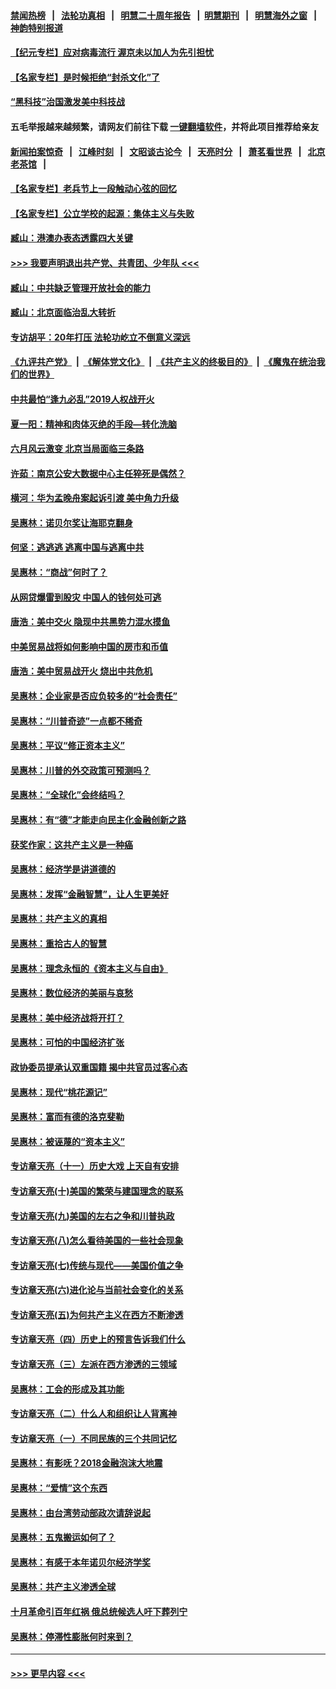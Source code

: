 #### [禁闻热榜](热点新闻.md?=0)  &nbsp;&nbsp;|&nbsp;&nbsp; [法轮功真相](https://github.com/gfw-breaker/truth/blob/master/README.md?=0) &nbsp;&nbsp;|&nbsp;&nbsp; [明慧二十周年报告](https://github.com/gfw-breaker/mh-reports/blob/master/README.md?=0) &nbsp;&nbsp;|&nbsp;&nbsp;[明慧期刊](https://github.com/gfw-breaker/mh-qikan) &nbsp;&nbsp;|&nbsp;&nbsp; [明慧海外之窗](https://github.com/gfw-breaker/mh-news/blob/master/README.md?=0) &nbsp;&nbsp;|&nbsp;&nbsp; [神韵特别报道](https://github.com/gfw-breaker/mh-news/blob/master/shenyun.md?=0)
#### [【纪元专栏】应对病毒流行 渥京未以加人为先引担忧](../pages/nsc423/n11875714.md?t=03080631) 
#### [【名家专栏】是时候拒绝“封杀文化”了](../pages/nsc423/n11814093.md?t=03080631) 
#### [“黑科技”治国激发美中科技战](../pages/nsc423/n11638056.md?t=03080631) 
#### 五毛举报越来越频繁，请网友们前往下载 [一键翻墙软件](https://github.com/gfw-breaker/ssr-accounts)，并将此项目推荐给亲友
#### [新闻拍案惊奇](https://github.com/gfw-breaker/banned-news/blob/master/pages/link4.md) &nbsp;&nbsp;|&nbsp;&nbsp; [江峰时刻](https://github.com/gfw-breaker/banned-news/blob/master/pages/link4.md) &nbsp;&nbsp;|&nbsp;&nbsp; [文昭谈古论今](https://github.com/gfw-breaker/banned-news/blob/master/pages/link4.md) &nbsp;&nbsp;|&nbsp;&nbsp; [天亮时分](https://github.com/gfw-breaker/banned-news/blob/master/pages/link4.md) &nbsp;&nbsp;|&nbsp;&nbsp; [萧茗看世界](https://github.com/gfw-breaker/banned-news/blob/master/pages/link4.md) &nbsp;&nbsp;|&nbsp;&nbsp; [北京老茶馆](https://github.com/gfw-breaker/banned-news/blob/master/pages/link4.md) &nbsp;&nbsp;|&nbsp;&nbsp; 
#### [【名家专栏】老兵节上一段触动心弦的回忆](../pages/nsc423/n11646016.md?t=03080631) 
#### [【名家专栏】公立学校的起源：集体主义与失败](../pages/nsc423/n11601833.md?t=03080631) 
#### [臧山：港澳办表态透露四大关键](../pages/nsc423/n11421628.md?t=03080631) 
#### [>>> 我要声明退出共产党、共青团、少年队 <<<](https://github.com/begood0513/goodnews/blob/master/quit/letter.md) 
#### [臧山：中共缺乏管理开放社会的能力](../pages/nsc423/n11407457.md?t=03080631) 
#### [臧山：北京面临治乱大转折](../pages/nsc423/n11406895.md?t=03080631) 
#### [专访胡平：20年打压 法轮功屹立不倒意义深远](../pages/nsc423/n11398800.md?t=03080631) 
#### [《九评共产党》](https://github.com/begood0513/9ping.md/blob/master/README.md) &nbsp;|&nbsp; [《解体党文化》](../../../../jtdwh.md/blob/master/README.md)  &nbsp;|&nbsp; [《共产主义的终极目的》](../../../../gczydzjmd.md/blob/master/README.md) &nbsp;|&nbsp; [《魔鬼在统治我们的世界》](../../../../mgztzwmdsj.md/blob/master/README.md) 
#### [中共最怕“逢九必乱”2019人权战开火](../pages/nsc423/n11385248.md?t=03080631) 
#### [夏一阳：精神和肉体灭绝的手段—转化洗脑](../pages/nsc423/n11368250.md?t=03080631) 
#### [六月风云激变 北京当局面临三条路](../pages/nsc423/n11313668.md?t=03080631) 
#### [许茹：南京公安大数据中心主任猝死是偶然？](../pages/nsc423/n11064744.md?t=03080631) 
#### [横河：华为孟晚舟案起诉引渡 美中角力升级](../pages/nsc423/n11027230.md?t=03080631) 
#### [吴惠林：诺贝尔奖让海耶克翻身](../pages/nsc423/n10890049.md?t=03080631) 
#### [何坚：逃逃逃 逃离中国与逃离中共](../pages/nsc423/n10592891.md?t=03080631) 
#### [吴惠林：“商战”何时了？](../pages/nsc423/n10573558.md?t=03080631) 
#### [从网贷爆雷到股灾 中国人的钱何处可逃](../pages/nsc423/n10572800.md?t=03080631) 
#### [唐浩：美中交火 隐现中共黑势力混水摸鱼](../pages/nsc423/n10544040.md?t=03080631) 
#### [中美贸易战将如何影响中国的房市和币值](../pages/nsc423/n10543697.md?t=03080631) 
#### [唐浩：美中贸易战开火 烧出中共危机](../pages/nsc423/n10540126.md?t=03080631) 
#### [吴惠林：企业家是否应负较多的“社会责任”](../pages/nsc423/n10535022.md?t=03080631) 
#### [吴惠林：“川普奇迹”一点都不稀奇](../pages/nsc423/n10512808.md?t=03080631) 
#### [吴惠林：平议“修正资本主义”](../pages/nsc423/n10495724.md?t=03080631) 
#### [吴惠林：川普的外交政策可预测吗？](../pages/nsc423/n10462387.md?t=03080631) 
#### [吴惠林：“全球化”会终结吗？](../pages/nsc423/n10452838.md?t=03080631) 
#### [吴惠林：有“德”才能走向民主化金融创新之路](../pages/nsc423/n10432292.md?t=03080631) 
#### [获奖作家：这共产主义是一种癌](../pages/nsc423/n10431541.md?t=03080631) 
#### [吴惠林：经济学是讲道德的](../pages/nsc423/n10398014.md?t=03080631) 
#### [吴惠林：发挥“金融智慧”，让人生更美好](../pages/nsc423/n10375019.md?t=03080631) 
#### [吴惠林：共产主义的真相](../pages/nsc423/n10351394.md?t=03080631) 
#### [吴惠林：重拾古人的智慧](../pages/nsc423/n10337691.md?t=03080631) 
#### [吴惠林：理念永恒的《资本主义与自由》](../pages/nsc423/n10316274.md?t=03080631) 
#### [吴惠林：数位经济的美丽与哀愁](../pages/nsc423/n10292946.md?t=03080631) 
#### [吴惠林：美中经济战将开打？](../pages/nsc423/n10258825.md?t=03080631) 
#### [吴惠林：可怕的中国经济扩张](../pages/nsc423/n10219147.md?t=03080631) 
#### [政协委员提承认双重国籍 揭中共官员过客心态](../pages/nsc423/n10208809.md?t=03080631) 
#### [吴惠林：现代“桃花源记”](../pages/nsc423/n10185234.md?t=03080631) 
#### [吴惠林：富而有德的洛克斐勒](../pages/nsc423/n10142264.md?t=03080631) 
#### [吴惠林：被诬蔑的“资本主义”](../pages/nsc423/n10124816.md?t=03080631) 
#### [专访章天亮（十一）历史大戏 上天自有安排](../pages/nsc423/n10094905.md?t=03080631) 
#### [专访章天亮(十)美国的繁荣与建国理念的联系](../pages/nsc423/n10094899.md?t=03080631) 
#### [专访章天亮(九)美国的左右之争和川普执政](../pages/nsc423/n10094889.md?t=03080631) 
#### [专访章天亮(八)怎么看待美国的一些社会现象](../pages/nsc423/n10094857.md?t=03080631) 
#### [专访章天亮(七)传统与现代——美国价值之争](../pages/nsc423/n10093140.md?t=03080631) 
#### [专访章天亮(六)进化论与当前社会变化的关系](../pages/nsc423/n10092036.md?t=03080631) 
#### [专访章天亮(五)为何共产主义在西方不断渗透](../pages/nsc423/n10083620.md?t=03080631) 
#### [专访章天亮（四）历史上的预言告诉我们什么](../pages/nsc423/n10083606.md?t=03080631) 
#### [专访章天亮（三）左派在西方渗透的三领域](../pages/nsc423/n10081115.md?t=03080631) 
#### [吴惠林：工会的形成及其功能](../pages/nsc423/n10080633.md?t=03080631) 
#### [专访章天亮（二）什么人和组织让人背离神](../pages/nsc423/n10076637.md?t=03080631) 
#### [专访章天亮（一）不同民族的三个共同记忆](../pages/nsc423/n10074188.md?t=03080631) 
#### [吴惠林：有影呒？2018金融泡沫大地震](../pages/nsc423/n10040534.md?t=03080631) 
#### [吴惠林：“爱情”这个东西](../pages/nsc423/n10019423.md?t=03080631) 
#### [吴惠林：由台湾劳动部政次请辞说起](../pages/nsc423/n9979679.md?t=03080631) 
#### [吴惠林：五鬼搬运如何了？](../pages/nsc423/n9925338.md?t=03080631) 
#### [吴惠林：有感于本年诺贝尔经济学奖](../pages/nsc423/n9871883.md?t=03080631) 
#### [吴惠林：共产主义渗透全球](../pages/nsc423/n9812748.md?t=03080631) 
#### [十月革命引百年红祸 俄总统候选人吁下葬列宁](../pages/nsc423/n9810182.md?t=03080631) 
#### [吴惠林：停滞性膨胀何时来到？](../pages/nsc423/n9764136.md?t=03080631) 

----
#### [ >>> 更早内容 <<< ](../indexes/nsc423-earlier.md)
